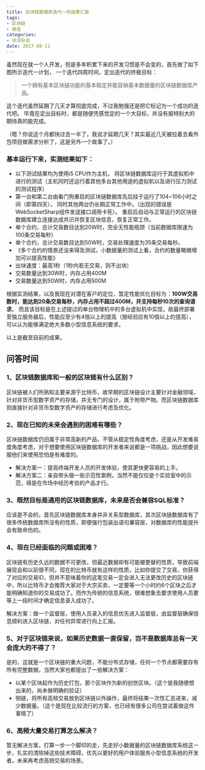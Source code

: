 ```yaml
---
title: 区块链数据库迭代一的成果汇报
tags:
- 区块链
- 微信
categories:
- 冰河杂谈
date: 2017-08-11
---
```


虽然现在就一个人开发，但是多年积累下来的开发习惯是不会变的，首先做了如下图所示迭代一计划，
一个迭代四周时间，定出迭代的终极目标：

> 一个拥有基本区块链功能的基本稳定并能容纳基本数据量的区块链数据库产品。
 

这个迭代虽然延期了几天才算彻底完成，不过我勉强还是把它标记为一个成功的迭代吧。
毕竟在定出目标时，都是随便凭感觉定的一个大目标，并没有报特别大的期待真的能完成。

（嗯？你说这个月都快过去一半了，我说才延期几天？其实最近几天被拉着去看外包项目做需求分析了，这是另外一个故事了。）

 
### 基本运行下来，实测结果如下：

* 以下测试结果均为使用i5 CPU作为主机，
  将区块链数据库运行于其虚拟机中进行的测试（主机同时还运行着其他多台其他用途的虚拟机以及进行压力测试的测试程序）
* 第一台和第二台由看门狗重启的区块链数据库先后挂于运行了104~106小时之间（即第四天），
  同时其他两台仍长期正常工作中。（出现的错误是WebSocketSharp组件发送接口调用卡死）。
  重启后自动与正常运行的区块链数据库建立连接达成共识并恢复区块信息，恢复正常工作。
* 单个合约，总计交易数目达到20W时，完全无性能瓶颈（当前数据库限速为100条交易每秒）
* 单个合约，总计交易数目达到50W时，交易处理速度为35条交易每秒。
* 《多个合约的情景还没来得及测试，小数据量的测试上看，合约的数量略微增加可以提高性能》
* 出块速度：最高1秒（1秒内若无交易，则不出块）
* 交易数量达到30W时，内存占用400M
* 交易数量达到50W时，内存占用500M
 
根据实测结果，以及我现在对潜在客户的定位，暂定性能优化目标为：**100W交易数时，能达到20条交易每秒，内存占用不超过400M，并支持每秒10次的查询请求**。
而且该目标是在上述提过的单台物理机中的多台虚拟机中实现，故最终部署至独立服务器后，性能应至少有4倍以上的提高（按经验应有10倍以上的提高），可以认为能够满足绝大多数小型信息系统的要求。
 
以上是截至目前的成果。

## 问答时间
 
### 1、区块链数据库和一般的区块链有什么区别？

区块链被人们所熟知主要来源于比特币，故早期的区块链设计主要针对金融领域，针对非货币型数字资产的存储，并无专门的设计，属于附带产物。而区块链数据库则直接针对非货币型数字资产的存储进行考虑及优化。
 
### 2、现在已知的未来会遇到的困难有哪些？

区块链数据库仍旧属于非常高新的产品，不管从稳定性角度考虑，还是从开发难易度角度考虑，对于想要使用区块链数据库的开发者来说都是一项挑战，因此想要说服他们来使用恐怕是有难度的。

* 解决方案一：提高终端开发人员的开发体验，使其更快更容易的上手。
* 解决方案二：亲自带头做一些示范性案例，当然不能仅仅是个实验室中的示范，得是在市场中经历考验的产品才行。
 
### 3、既然目标是通用的区块链数据库，未来是否会兼容SQL标准？

应该是不会的，首先区块链数据库本身并非关系型数据库，其次区块链数据库有了很多传统数据库所没有的性质，即便强行包装出语句兼容层，对数据库的性能提升会有致命伤的。
 
### 4、现在已经面临的问题或困难？

区块链有历史久远的数据不可更改，但最近数据却有可能被更替的性质，导致前端展现会和以前很不同，现在的比特币就有这样的性质，比如你提交了交易，你获得了对应的交易ID，但并不意味着你的这笔交易一定会进入无法更改历史的区块链中，所以比特币才会推荐大家对于大宗买卖，一定要等一个小时约6个区块之后才能明确知道你的交易成功了。而作为传统的信息系统，很难想象去要求使用人员要等上一段时间才确定信息录入成功了。

解决方案：做一个监督层，使用人员录入的信息优先进入监督层，由监督层确保信息顺利进入区块链，对任何异常进行向上汇报。
 
### 5、对于区块链来说，如果历史数据一直保留，岂不是数据库总有一天会庞大的不得了？

是的，这就是一个区块链的重大问题，不能分布式存储，任何一个节点都需要存有所有完整数据，当然大家也都提出了一些解决方案：
* 以某个区块起作为历史打包，那个区块作为新的创世区块。（这个是我随便想出来的，尚未做明确的验证）
* 侧链，将所有高频交易放到区块链以外操作，最终将结果一次性汇总进来，减少数据量。（这个是现在比较流行的方案，也已经有很多公司在尝试着做这件事情了）
 
### 6、高频大量交易打算怎么解决？

暂无解决方案，打算一步一个脚印的走，先走好小数据量的区块链数据库系统这一步，扎实的清除掉这些技术障碍，优先以更好的用户体验服务小型信息系统的开发者。未来再考虑高频交易的场景。
